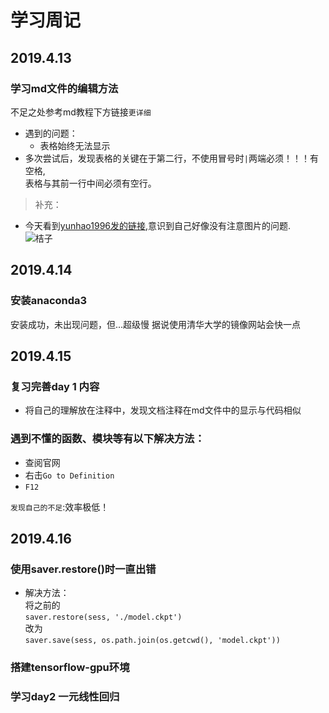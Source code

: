 # 学习周记
## 2019.4.13
### 学习md文件的编辑方法  
不足之处参考md教程下方链接`更详细`
* 遇到的问题：
  * 表格始终无法显示
* 多次尝试后，发现表格的关键在于第二行，不使用冒号时`|`两端必须！！！有空格,  
表格与其前一行中间必须有空行。
>补充：
* 今天看到[yunhao1996发的链接](https://blog.csdn.net/Cassie_zkq/article/details/79968598),意识到自己好像没有注意图片的问题.  
![桔子](https://github.com/liangju1996/100-days-of-ml-code/blob/master/timg.jpg)

## 2019.4.14
### 安装anaconda3
安装成功，未出现问题，但...超级慢  据说使用清华大学的镜像网站会快一点

## 2019.4.15
### 复习完善day 1 内容
* 将自己的理解放在注释中，发现文档注释在md文件中的显示与代码相似
### 遇到不懂的函数、模块等有以下解决方法：
* 查阅官网
* 右击`Go to Definition`
* `F12`

`发现自己的不足`:效率极低！

## 2019.4.16
### 使用saver.restore()时一直出错
* 解决方法：  
将之前的  
```saver.restore(sess, './model.ckpt') ```  
改为  
```saver.save(sess, os.path.join(os.getcwd(), 'model.ckpt'))```
### 搭建tensorflow-gpu环境
### 学习day2 一元线性回归

